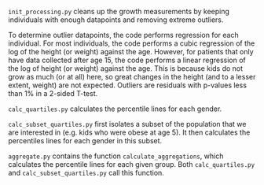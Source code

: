 `init_processing.py` cleans up the growth measurements by keeping individuals with enough datapoints and removing extreme outliers. 

To determine outlier datapoints, the code performs regression for each individual. For most individuals, the code performs a cubic regression of the log of the height (or weight) against the age. However, for patients that only have data collected after age 15, the code performs a linear regression of the log of height (or weight) against the age. This is because kids do not grow as much (or at all) here, so great changes in the height (and to a lesser extent, weight) are not expected. Outliers are residuals with p-values less than 1% in a 2-sided T-test.

`calc_quartiles.py` calculates the percentile lines for each gender. 

`calc_subset_quartiles.py` first isolates a subset of the population that we are interested in (e.g. kids who were obese at age 5). It then calculates the percentiles lines for each gender in this subset.

`aggregate.py` contains the function `calculate_aggregations`, which calculates the percentile lines for each given group. Both `calc_quartiles.py` and `calc_subset_quartiles.py` call this function.
